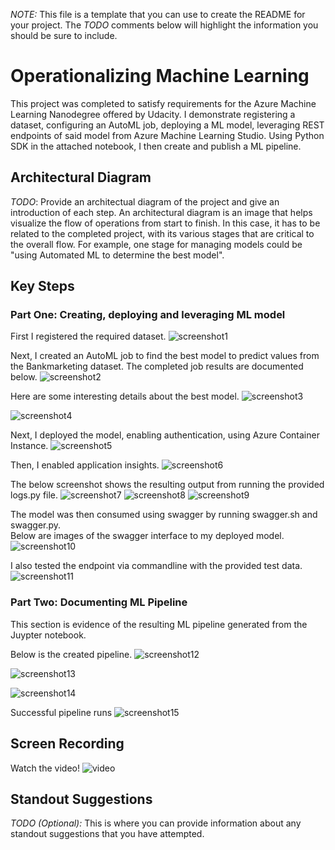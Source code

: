 *NOTE:* This file is a template that you can use to create the README for your project. The *TODO* comments below will highlight the information you should be sure to include.


# Operationalizing Machine Learning

This project was completed to satisfy requirements for the Azure Machine Learning Nanodegree offered by Udacity.  I demonstrate registering a dataset, configuring an AutoML job, deploying a ML model, leveraging REST endpoints of said model from Azure Machine Learning Studio.  Using Python SDK in the attached notebook, I then create and publish a ML pipeline.

## Architectural Diagram
*TODO*: Provide an architectual diagram of the project and give an introduction of each step. An architectural diagram is an image that helps visualize the flow of operations from start to finish. In this case, it has to be related to the completed project, with its various stages that are critical to the overall flow. For example, one stage for managing models could be "using Automated ML to determine the best model". 

## Key Steps
### Part One: Creating, deploying and leveraging ML model

First I registered the required dataset.
![screenshot1](https://github.com/torijule/nd00333_AZMLND_C2/blob/master/sample_screenshots/Dataset.png)

Next, I created an AutoML job to find the best model to predict values from the Bankmarketing dataset.  The completed job results are documented below.
![screenshot2](https://github.com/torijule/nd00333_AZMLND_C2/blob/master/sample_screenshots/CompletedAutoMLJob.png)

Here are some interesting details about the best model.
![screenshot3](https://github.com/torijule/nd00333_AZMLND_C2/blob/master/sample_screenshots/ModelAlgorithms.png)

![screenshot4](https://github.com/torijule/nd00333_AZMLND_C2/blob/master/sample_screenshots/ModelExplination.png)

Next, I deployed the model, enabling authentication, using Azure Container Instance.
![screenshot5](https://github.com/torijule/nd00333_AZMLND_C2/blob/master/sample_screenshots/DeployingModel.png)

Then, I enabled application insights.
![screenshot6](https://github.com/torijule/nd00333_AZMLND_C2/blob/master/sample_screenshots/EndpointDetails.png)

The below screenshot shows the resulting output from running the provided logs.py file. 
![screenshot7](https://github.com/torijule/nd00333_AZMLND_C2/blob/master/sample_screenshots/logsRun.png)
![screenshot8](https://github.com/torijule/nd00333_AZMLND_C2/blob/master/sample_screenshots/ServerRoutes.png)
![screenshot9](https://github.com/torijule/nd00333_AZMLND_C2/blob/master/sample_screenshots/ServerOutput2.png)

The model was then consumed using swagger by running swagger.sh and swagger.py.  
Below are images of the swagger interface to my deployed model.
![screenshot10](https://github.com/torijule/nd00333_AZMLND_C2/blob/master/sample_screenshots/SwaggerView.png)

I also tested the endpoint via commandline with the provided test data.
![screenshot11](https://github.com/torijule/nd00333_AZMLND_C2/blob/master/sample_screenshots/EndpointResults.png)

### Part Two: Documenting ML Pipeline
This section is evidence of the resulting ML pipeline generated from the Juypter notebook.

Below is the created pipeline.
![screenshot12](https://github.com/torijule/nd00333_AZMLND_C2/blob/master/sample_screenshots/CompletedPipeline.png)

![screenshot13](https://github.com/torijule/nd00333_AZMLND_C2/blob/master/sample_screenshots/PipelineDetails.png)

![screenshot14](https://github.com/torijule/nd00333_AZMLND_C2/blob/master/sample_screenshots/PipelineEndpoint.png)

Successful pipeline runs
![screenshot15](https://github.com/torijule/nd00333_AZMLND_C2/blob/master/sample_screenshots/CompletedPipelineRuns.png)


## Screen Recording
Watch the video!
![video](https://drive.google.com/file/d/15zk1QGoH9KugChPPTrEfBQncmVJdeB-h/view?usp=sharing)

## Standout Suggestions
*TODO (Optional):* This is where you can provide information about any standout suggestions that you have attempted.
